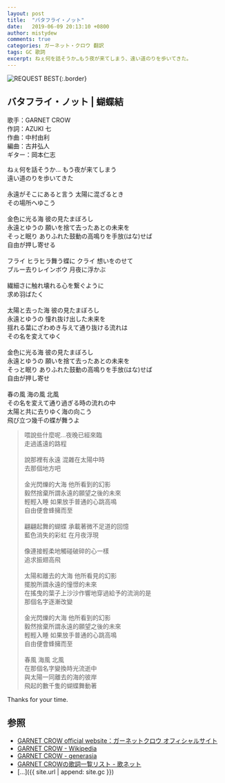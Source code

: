 ```yaml
---
layout: post
title:  "バタフライ・ノット"
date:   2019-06-09 20:13:10 +0800
author: mistydew
comments: true
categories: ガーネット・クロウ 翻訳
tags: GC 歌詞
excerpt: ねぇ何を話そうか…もう夜が来てしまう、遠い道のりを歩いてきた。
---
```

![REQUEST BEST](https://raw.githubusercontent.com/mistydew/gc2/master/cover/best/BEST05_REQUEST%20BEST.jpg){:.border}

## バタフライ・ノット | 蝴蝶結

歌手：GARNET CROW<br>
作詞：AZUKI 七<br>
作曲：中村由利<br>
編曲：古井弘人<br>
ギター：岡本仁志

<div class="lyric-original">
<p>
ねぇ何を話そうか… もう夜が来てしまう<br>
遠い道のりを歩いてきた<br>
<br>
永遠がそこにあると言う 太陽に混ざるとき<br>
その場所へゆこう<br>
<br>
金色に光る海 彼の見たまぼろし<br>
永遠とゆうの 願いを捨て去ったあとの未来を<br>
そっと眠り ありふれた鼓動の高鳴りを手放(はな)せば<br>
自由が押し寄せる<br>
<br>
フライ ヒラヒラ舞う蝶に クライ 想いをのせて<br>
ブルー去りレインボウ 月夜に浮かぶ<br>
<br>
繊細さに触れ壊れる心を繋ぐように<br>
求め羽ばたく<br>
<br>
太陽と去った海 彼の見たまぼろし<br>
永遠とゆうの 憧れ抜け出した未来を<br>
揺れる葉にざわめき与えて通り抜ける流れは<br>
その名を変えてゆく<br>
<br>
金色に光る海 彼の見たまぼろし<br>
永遠とゆうの 願いを捨て去ったあとの未来を<br>
そっと眠り ありふれた鼓動の高鳴りを手放(はな)せば<br>
自由が押し寄せ<br>
<br>
春の風 海の風 北風<br>
その名を変えて通り過ぎる時の流れの中<br>
太陽と共に去りゆく海の向こう<br>
飛び立つ幾千の蝶が舞うよ
</p>
</div>

<div class="lyric-translation">
<blockquote>
喂說些什麼呢...夜晚已經來臨<br>
走過遙遠的路程<br>
<br>
說那裡有永遠 混雜在太陽中時<br>
去那個地方吧<br>
<br>
金光閃爍的大海 他所看到的幻影<br>
毅然捨棄所謂永遠的願望之後的未來<br>
輕輕入睡 如果放手普通的心跳高鳴<br>
自由便會蜂擁而至<br>
<br>
翩翩起舞的蝴蝶 承載著微不足道的回憶<br>
藍色消失的彩虹 在月夜浮現<br>
<br>
像連接輕柔地觸碰破碎的心一樣<br>
追求振翅高飛<br>
<br>
太陽和離去的大海 他所看見的幻影<br>
擺脫所謂永遠的憧憬的未來<br>
在搖曳的葉子上沙沙作響地穿過給予的流淌的是<br>
那個名字逐漸改變<br>
<br>
金光閃爍的大海 他所看到的幻影<br>
毅然捨棄所謂永遠的願望之後的未來<br>
輕輕入睡 如果放手普通的心跳高鳴<br>
自由便會蜂擁而至<br>
<br>
春風 海風 北風<br>
在那個名字變換時光流逝中<br>
與太陽一同離去的海的彼岸<br>
飛起的數千隻的蝴蝶舞動著
</blockquote>
</div>

Thanks for your time.

## 参照
* [GARNET CROW official website：ガーネットクロウ オフィシャルサイト](http://www.garnetcrow.com)
* [GARNET CROW - Wikipedia](https://ja.wikipedia.org/wiki/GARNET_CROW)
* [GARNET CROW - generasia](https://www.generasia.com/wiki/GARNET_CROW)
* [GARNET CROWの歌詞一覧リスト - 歌ネット](https://www.uta-net.com/artist/344)
* [...]({{ site.url | append: site.gc }})
